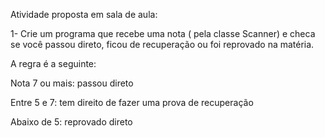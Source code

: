 Atividade proposta em sala de aula:

1- Crie um programa que recebe uma nota ( pela classe Scanner) e checa se você passou direto, ficou de recuperação ou foi reprovado na matéria.

A regra é a seguinte:

Nota 7 ou mais: passou direto

Entre 5 e 7: tem direito de fazer uma prova de recuperação

Abaixo de 5: reprovado direto
